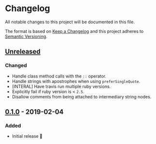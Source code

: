 # Changelog

All notable changes to this project will be documented in this file.

The format is based on [Keep a Changelog](http://keepachangelog.com/en/1.0.0/) and this project adheres to [Semantic Versioning](http://semver.org/spec/v2.0.0.html).

## [Unreleased]
### Changed
- Handle class method calls with the `::` operator.
- Handle strings with apostrophes when using `preferSingleQuote`.
- [INTERAL] Have travis run multiple ruby versions.
- Explicitly fail if ruby version is < `2.5`.
- Disallow comments from being attached to intermediary string nodes.

## [0.1.0] - 2019-02-04
### Added
- Initial release 🎉

[Unreleased]: https://github.com/CultureHQ/add-to-calendar/compare/0.1.0...HEAD
[0.1.0]: https://github.com/CultureHQ/add-to-calendar/compare/61f675...v0.1.0
